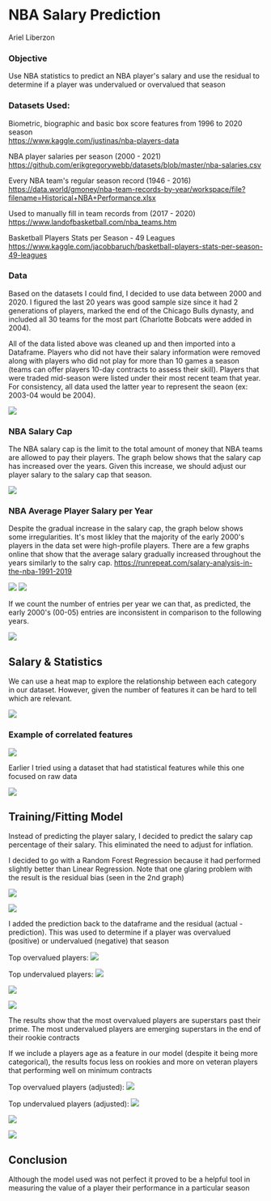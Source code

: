 # NBA Salary Prediction
Ariel Liberzon
### Objective
Use NBA statistics to predict an NBA player's salary and use the residual to determine if a player was undervalued or overvalued that season

### Datasets Used:

Biometric, biographic and basic box score features from 1996 to 2020 season<br> 
https://www.kaggle.com/justinas/nba-players-data

NBA player salaries per season (2000 - 2021)<br> 
https://github.com/erikgregorywebb/datasets/blob/master/nba-salaries.csv

Every NBA team's regular season record (1946 - 2016)<br> 
https://data.world/gmoney/nba-team-records-by-year/workspace/file?filename=Historical+NBA+Performance.xlsx

Used to manually fill in team records from (2017 - 2020)<br> 
https://www.landofbasketball.com/nba_teams.htm

Basketball Players Stats per Season - 49 Leagues<br>
https://www.kaggle.com/jacobbaruch/basketball-players-stats-per-season-49-leagues

### Data
Based on the datasets I could find, I decided to use data between 2000 and 2020. I figured the last 20 years was good sample size since it had 2 generations of players, marked the end of the Chicago Bulls dynasty, and included all 30 teams for the most part (Charlotte Bobcats were added in 2004).

All of the data listed above was cleaned up and then imported into a Dataframe. Players who did not have their salary information were removed along with players who did not play for more than 10 games a season (teams can offer players 10-day contracts to assess their skill). Players that were traded mid-season were listed under their most recent team that year. For consistency, all data used the latter year to represent the seaon (ex: 2003-04 would be 2004).

![](screenshots/cleaned-dataset.png)

### NBA Salary Cap
The NBA salary cap is the limit to the total amount of money that NBA teams are allowed to pay their players. The graph below shows that the salary cap has increased over the years. Given this increase, we should adjust our player salary to the salary cap that season.

![](screenshots/nba-salary-cap.png)

### NBA Average Player Salary per Year
Despite the gradual increase in the salary cap, the graph below shows some irregularities. It's most likley that the majority of the early 2000's players in the data set were high-profile players. There are a few graphs online that show that the average salary gradually increased throughout the years similarly to the salry cap.
https://runrepeat.com/salary-analysis-in-the-nba-1991-2019

![](screenshots/avg-salary.png)
![](screenshots/avg-salary-ext.png)

If we count the number of entries per year we can that, as predicted, the early 2000's (00-05) entries are inconsistent in comparison to the following years.

![](screenshots/num-entries.png)

## Salary & Statistics
We can use a heat map to explore the relationship between each category in our dataset. However, given the number of features it can be hard to tell which are relevant.

![](screenshots/heatmap.png)

### Example of correlated features

![](screenshots/reb-pairplot.png)

Earlier I tried using a dataset that had statistical features while this one focused on raw data 

![](screenshots/feauture-pairplot.png)

## Training/Fitting Model
Instead of predicting the player salary, I decided to predict the salary cap percentage of their salary. This eliminated the need to adjust for inflation.

I decided to go with a Random Forest Regression because it had performed slightly better than Linear Regression. Note that one glaring problem with the result is the residual bias (seen in the 2nd graph)

![](screenshots/actual-VS-pred.png)

![](screenshots/residual-bias.png)

I added the prediction back to the dataframe and the residual (actual - prediction). This was used to determine if a player was overvalued (positive) or undervalued (negative) that season

Top overvalued players:
![](screenshots/overvalued-1.png)

Top undervalued players:
![](screenshots/underval-1.png)

![](screenshots/ovrval-a-1..png)

![](screenshots/undrval-a-1.png)

The results show that the most overvalued players are superstars past their prime. The most undervalued players are emerging superstars in the end of their rookie contracts

If we include a players age as a feature in our model (despite it being more categorical), the results focus less on rookies and more on veteran players that performing well on minimum contracts

Top overvalued players (adjusted):
![](screenshots/ovrval-2.png)

Top undervalued players (adjusted):
![](screenshots/undrval-2.png)

![](screenshots/age-dist-ovr-2.png)

![](screenshots/age-dist-undr-2.png)

## Conclusion

Although the model used was not perfect it proved to be a helpful tool in measuring the value of a player their performance in a particular season